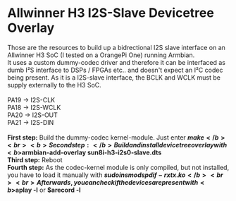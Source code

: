 # Allwinner H3 I2S-Slave Devicetree Overlay
Those are the resources to build up a bidrectional I2S slave interface on an Allwinner H3 SoC (I tested on a OrangePi One) running Armbian. <br>
It uses a custom dummy-codec driver and therefore it can be interfaced as dumb I²S interface to DSPs / FPGAs etc.. and doesn't expect an I²C codec being present. As it is a I2S-slave interface, the BCLK and WCLK must be supply externally to the H3 SoC.<br><br>
PA19 -> I2S-CLK<br>
PA18 -> I2S-WCLK<br>
PA20 -> I2S-OUT<br>
PA21 -> I2S-DIN
<br><br>
<b>First step:</b> Build the dummy-codec kernel-module. Just enter <b>$make</b> <br>
<b>Second step:</b> Build and install devicetree overlay with  <b>$armbian-add-overlay sun8i-h3-i2s0-slave.dts</b><br>
<b>Third step:</b> Reboot<br>
<b>Fourth step:</b> As the codec-kernel module is only compiled, but not installed, you have to load it manually with <b>$sudo insmod spdif-rxtx.ko</b><br><br>
Afterwards, you can check if the devices are present with <b>$aplay -l</b> or <b>$arecord -l</b>

